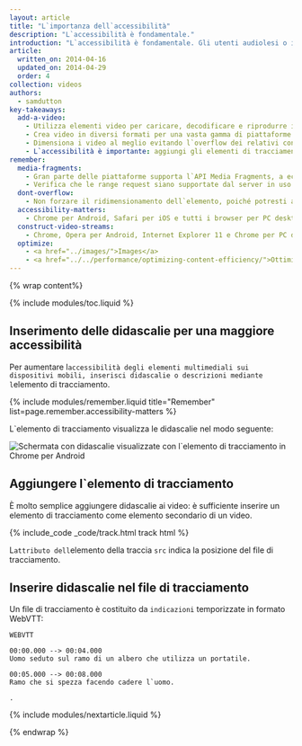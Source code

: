 ```yaml
---
layout: article
title: "L`importanza dell`accessibilità"
description: "L`accessibilità è fondamentale."
introduction: "L`accessibilità è fondamentale. Gli utenti audiolesi o ipovedenti non possono guardare un video senza didascalie o descrizioni. Il tempo necessario per aggiungere questi elementi al video è ridotto e consente di migliorare l`esperienza degli utenti. Devi consentire a tutti gli utenti di fruire in qualche modo dei tuoi contenuti."
article:
  written_on: 2014-04-16
  updated_on: 2014-04-29
  order: 4
collection: videos
authors:
  - samdutton
key-takeaways:
  add-a-video:
    - Utilizza elementi video per caricare, decodificare e riprodurre i video del tuo sito.
    - Crea video in diversi formati per una vasta gamma di piattaforme mobili.
    - Dimensiona i video al meglio evitando l`overflow dei relativi contenitori.
    - L`accessibilità è importante: aggiungi gli elementi di tracciamento come elementi secondari di quelli video.
remember:
  media-fragments:
    - Gran parte delle piattaforme supporta l`API Media Fragments, a eccezione di iOS.
    - Verifica che le range request siano supportate dal server in uso. Le range request vengono attivate per impostazione predefinita su gran parte dei server, anche se potrebbero essere assenti su alcuni servizi di hosting.
  dont-overflow:
    - Non forzare il ridimensionamento dell`elemento, poiché potresti alterarne le proporzioni rispetto al video originale. Un video appiattito o allungato è sgradevole.
  accessibility-matters:
    - Chrome per Android, Safari per iOS e tutti i browser per PC desktop a eccezione di Firefox supportano gli elementi di tracciamento (vedi <a href="http://caniuse.com/track" title="Stato del supporto degli elementi di tracciamento">caniuse.com/track</a>). Sono disponibili anche diverse polilinee. È consigliabile l`utilizzo di <a href="//www.delphiki.com/html5/playr/" title="Polilinea dell`elemento di tracciamento Playr">Playr</a> o <a href="//captionatorjs.com/" title="Traccia del sottotitolatore">Sottotitolatore</a>.
  construct-video-streams:
    - Chrome, Opera per Android, Internet Explorer 11 e Chrome per PC desktop supportano MSE ed è previsto il supporto anche per <a href="http://wiki.mozilla.org/Platform/MediaSourceExtensions" title="Firefox Media Source Extensions implementation timeline">Firefox</a>.
  optimize:
    - <a href="../images/">Images</a>
    - <a href="../../performance/optimizing-content-efficiency/">Ottimizzazione dell`efficienza dei contenuti</a>
---
```


{% wrap content%}

{% include modules/toc.liquid %}

<style>

  img, video, object {
    max-width: 100%;
  }

  img.center {
    display: block;
    margin-left: auto;
    margin-right: auto;
  }

</style>


## Inserimento delle didascalie per una maggiore accessibilità

Per aumentare l`accessibilità degli elementi multimediali sui dispositivi mobili, inserisci didascalie o descrizioni mediante l`elemento di tracciamento.

{% include modules/remember.liquid title="Remember" list=page.remember.accessibility-matters %}

L`elemento di tracciamento visualizza le didascalie nel modo seguente:

 <img class="center" alt="Schermata con didascalie visualizzate con l`elemento di tracciamento in Chrome per Android" src="images/Chrome-Android-track-landscape-5x3.jpg">

## Aggiungere l`elemento di tracciamento

È molto semplice aggiungere didascalie ai video: è sufficiente inserire un elemento di tracciamento come elemento secondario di un video.

{% include_code _code/track.html track html %}

L`attributo dell`elemento della traccia `src` indica la posizione del file di tracciamento.

## Inserire didascalie nel file di tracciamento

Un file di tracciamento è costituito da `indicazioni` temporizzate in formato WebVTT:

    WEBVTT

    00:00.000 --> 00:04.000
    Uomo seduto sul ramo di un albero che utilizza un portatile.

    00:05.000 --> 00:08.000
    Ramo che si spezza facendo cadere l`uomo.

    .

{% include modules/nextarticle.liquid %}

{% endwrap %}

